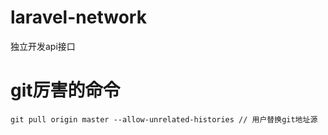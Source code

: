 # laravel-network
独立开发api接口

# git厉害的命令

```
git pull origin master --allow-unrelated-histories // 用户替换git地址源
```

